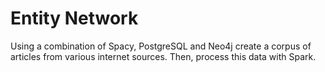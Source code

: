 # Entity Network

Using a combination of Spacy, PostgreSQL and Neo4j create a corpus of articles from various internet sources. Then, process this data with Spark.

